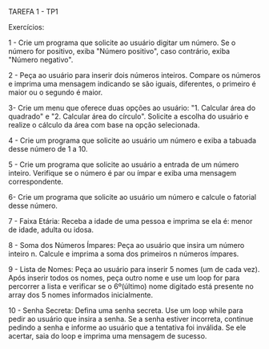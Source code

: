 TAREFA 1 - TP1

Exercícios:

1 - Crie um programa que solicite ao usuário digitar um número. Se o número for positivo, exiba "Número positivo", caso contrário, exiba "Número negativo".

2 - Peça ao usuário para inserir dois números inteiros. Compare os números e imprima uma mensagem indicando se são iguais, diferentes, o primeiro é maior ou o segundo é maior.

3- Crie um menu que oferece duas opções ao usuário: "1. Calcular área do quadrado" e "2. Calcular área do círculo". Solicite a escolha do usuário e realize o cálculo da área com base na opção selecionada.

4 - Crie um programa que solicite ao usuário um número e exiba a tabuada desse número de 1 a 10.

5 - Crie um programa que solicite ao usuário a entrada de um número inteiro. Verifique se o número é par ou ímpar e exiba uma mensagem correspondente.

6- Crie um programa que solicite ao usuário um número e calcule o fatorial desse número.

7 - Faixa Etária: Receba a idade de uma pessoa e imprima se ela é: menor de idade, adulta ou idosa.

8 - Soma dos Números Ímpares: Peça ao usuário que insira um número inteiro n. Calcule e imprima a soma dos primeiros n números ímpares.

9 - Lista de Nomes: Peça ao usuário para inserir 5 nomes (um de cada vez). Após inserir todos os nomes, peça outro nome e use um loop for para percorrer a lista e verificar se o 6º(último) nome digitado está presente no array dos 5 nomes informados inicialmente.

10 - Senha Secreta: Defina uma senha secreta. Use um loop while para pedir ao usuário que insira a senha. Se a senha estiver incorreta, continue pedindo a senha e informe ao usuário que a tentativa foi inválida. Se ele acertar, saia do loop e imprima uma mensagem de sucesso.
